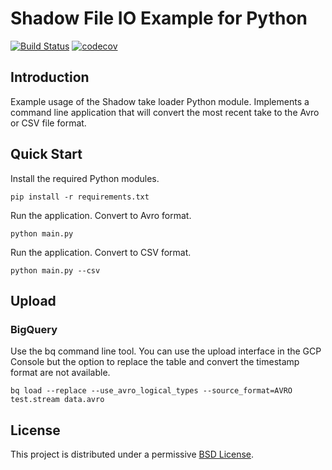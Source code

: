 # Shadow File IO Example for Python

[![Build Status](https://travis-ci.org/motion-workshop/shadow-fileio-python-example.svg?branch=master)](https://travis-ci.org/motion-workshop/shadow-fileio-python-example)
[![codecov](https://codecov.io/gh/motion-workshop/shadow-fileio-python-example/branch/master/graph/badge.svg)](https://codecov.io/gh/motion-workshop/shadow-fileio-python-example)

## Introduction

Example usage of the Shadow take loader Python module. Implements a command
line application that will convert the most recent take to the Avro or CSV file
format.

## Quick Start

Install the required Python modules.

    pip install -r requirements.txt

Run the application. Convert to Avro format.

    python main.py

Run the application. Convert to CSV format.

    python main.py --csv

## Upload

### BigQuery

Use the bq command line tool. You can use the upload interface in the GCP
Console but the option to replace the table and convert the timestamp format
are not available.

    bq load --replace --use_avro_logical_types --source_format=AVRO test.stream data.avro

## License

This project is distributed under a permissive [BSD License](LICENSE).
